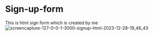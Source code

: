 # Sign-up-form
This is html sign form which is created by me
![screencapture-127-0-0-1-3000-signup-html-2023-12-28-19_46_43](https://github.com/kanji2001/Sign-up-form/assets/153625398/3032b1e0-a188-4630-9641-6e95985b1a9c)
